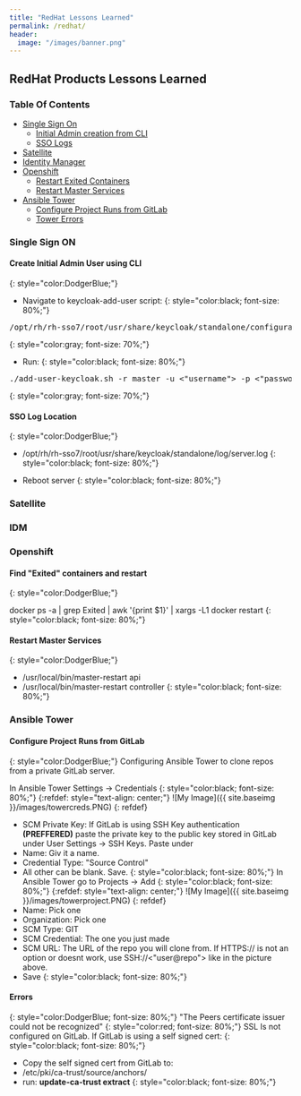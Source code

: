 ```yaml
---
title: "RedHat Lessons Learned"
permalink: /redhat/
header:
  image: "/images/banner.png"
---
```

## RedHat Products Lessons Learned

### Table Of Contents
* <a href="#SSO"> Single Sign On </a>
  * <a href="#admin"> Initial Admin creation from CLI </a>
  * <a href="#logs"> SSO Logs </a>
* <a href="#Satellite"> Satellite </a>
* <a href="#IDM"> Identity Manager </a>
* <a href="#Openshift"> Openshift </a>
  * <a href="#Exited"> Restart Exited Containers </a>
  * <a href="#Restart"> Restart Master Services </a>
* <a href="#AnsibleTower"> Ansible Tower </a>
  * <a href="#AnsibleGit"> Configure Project Runs from GitLab </a>
  * <a href="#TowerErrors"> Tower Errors </a>

<h3 id="SSO">Single Sign ON</h3>
<h4 id="admin"> Create Initial Admin User using CLI </h4>
{: style="color:DodgerBlue;"}

* Navigate to keycloak-add-user script:
{: style="color:black; font-size: 80%;"}
<pre>
/opt/rh/rh-sso7/root/usr/share/keycloak/standalone/configuration/keycloak-add-user.sh
</pre>
{: style="color:gray; font-size: 70%;"}

* Run:
{: style="color:black; font-size: 80%;"}

<pre>
./add-user-keycloak.sh -r master -u <"username"> -p <"password">
</pre>
{: style="color:gray; font-size: 70%;"}

<h4 id="lofs">SSO Log Location</h4>
{: style="color:DodgerBlue;"}

* /opt/rh/rh-sso7/root/usr/share/keycloak/standalone/log/server.log
{: style="color:black; font-size: 80%;"}

* Reboot server
{: style="color:black; font-size: 80%;"}

<h3 id="Satellite">Satellite</h3>

<h3 id="IDM">IDM</h3>

<h3 id="Openshift">Openshift</h3>

<h4 id="Exited">Find "Exited" containers and restart</h4>
{: style="color:DodgerBlue;"}

docker ps -a | grep Exited | awk '{print $1}' | xargs -L1 docker restart
{: style="color:black; font-size: 80%;"}

<h4 id="Restart">Restart Master Services</h4>
{: style="color:DodgerBlue;"}

* /usr/local/bin/master-restart api
* /usr/local/bin/master-restart controller
{: style="color:black; font-size: 80%;"}


<h3 id="AnsibleTower">Ansible Tower</h3>
<h4 id="AnsibleGit">Configure Project Runs from GitLab</h4>
{: style="color:DodgerBlue;"}
Configuring Ansible Tower to clone repos from a private GitLab server.

In Ansible Tower Settings -> Credentials
{: style="color:black; font-size: 80%;"}
{:refdef: style="text-align: center;"}
![My Image]({{ site.baseimg }}/images/towercreds.PNG)
{: refdef}
* SCM Private Key: If GitLab is using SSH Key authentication <b>(PREFFERED)</b> paste the private key to the public key stored in GitLab under User Settings -> SSH Keys. Paste under 
* Name: Giv it a name.
* Credential Type: "Source Control"
* All other can be blank. Save.
{: style="color:black; font-size: 80%;"}
In Ansible Tower go to Projects -> Add
{: style="color:black; font-size: 80%;"}
{:refdef: style="text-align: center;"}
![My Image]({{ site.baseimg }}/images/towerproject.PNG)
{: refdef}
* Name: Pick one
* Organization: Pick one
* SCM Type: GIT
* SCM Credential: The one you just made
* SCM URL: The URL of the repo you will clone from. If HTTPS:// is not an option or doesnt work, use SSH://<"user@repo"> like in the picture above.
* Save
{: style="color:black; font-size: 80%;"}
<h4 id="TowerErrors">Errors</h4>
{: style="color:DodgerBlue; font-size: 80%;"} 
"The Peers certificate issuer could not be recognized"
{: style="color:red; font-size: 80%;"}
SSL Is not configured on GitLab. If GitLab is using a self signed cert:
{: style="color:black; font-size: 80%;"}

* Copy the self signed cert from GitLab to:
* /etc/pki/ca-trust/source/anchors/
* run: <b>update-ca-trust extract</b>
{: style="color:black; font-size: 80%;"}

